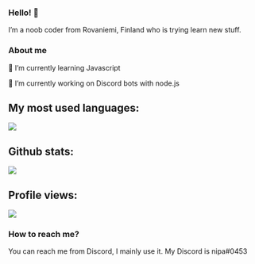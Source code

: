 ### Hello! 👋

I’m a noob coder from Rovaniemi, Finland who is trying learn new stuff.

### About me
 🌱 I’m currently learning Javascript

🔭 I’m currently working on Discord bots with node.js

## My most used languages:

<img src="https://github-readme-stats.vercel.app/api/top-langs?username=nipakn"/>

## Github stats: 

<img src="https://github-readme-stats.vercel.app/api?username=zluvsand&show_icons=true"/>

## Profile views: 

![](https://komarev.com/ghpvc/?username=nipakn)

### How to reach me?
 You can reach me from Discord, I mainly use it. My Discord is nipa#0453
 
 <!--
**nipakn/nipakn** is a ✨ _special_ ✨ repository because its `README.md` (this file) appears on your GitHub profile.

Here are some ideas to get you started:

- 🔭 I’m currently working on ...
- 🌱 I’m currently learning ...
- 👯 I’m looking to collaborate on ...
- 🤔 I’m looking for help with ...
- 💬 Ask me about ...
- 📫 How to reach me: ...
- 😄 Pronouns: ...
- ⚡ Fun fact: ...
-->

